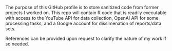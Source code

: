 The purpose of this GitHub profile is to store sanitized code from former projects I worked on.  This repo will contain R code that is readily executable with access to the YouTube API for data collection, OpenAI API for some processing tasks, and a Google account for dissimenation of reports/data sets.

References can be provided upon request to clarify the nature of my work if so needed.

<!---
nusi-analytical/nusi-analytical is a ✨ special ✨ repository because its `README.md` (this file) appears on your GitHub profile.
You can click the Preview link to take a look at your changes.
--->

